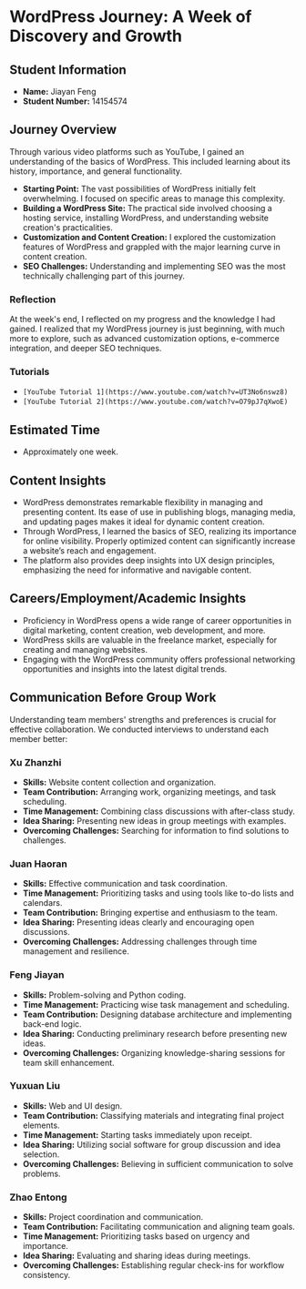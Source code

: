 # WordPress Journey: A Week of Discovery and Growth

## Student Information
- **Name:** Jiayan Feng
- **Student Number:** 14154574

## Journey Overview
Through various video platforms such as YouTube, I gained an understanding of the basics of WordPress. This included learning about its history, importance, and general functionality.

- **Starting Point:** The vast possibilities of WordPress initially felt overwhelming. I focused on specific areas to manage this complexity.
- **Building a WordPress Site:** The practical side involved choosing a hosting service, installing WordPress, and understanding website creation's practicalities.
- **Customization and Content Creation:** I explored the customization features of WordPress and grappled with the major learning curve in content creation.
- **SEO Challenges:** Understanding and implementing SEO was the most technically challenging part of this journey.

### Reflection
At the week's end, I reflected on my progress and the knowledge I had gained. I realized that my WordPress journey is just beginning, with much more to explore, such as advanced customization options, e-commerce integration, and deeper SEO techniques.

### Tutorials
- `[YouTube Tutorial 1](https://www.youtube.com/watch?v=UT3No6nswz8)`
- `[YouTube Tutorial 2](https://www.youtube.com/watch?v=O79pJ7qXwoE)`

## Estimated Time
- Approximately one week.

## Content Insights
- WordPress demonstrates remarkable flexibility in managing and presenting content. Its ease of use in publishing blogs, managing media, and updating pages makes it ideal for dynamic content creation.
- Through WordPress, I learned the basics of SEO, realizing its importance for online visibility. Properly optimized content can significantly increase a website’s reach and engagement.
- The platform also provides deep insights into UX design principles, emphasizing the need for informative and navigable content.

## Careers/Employment/Academic Insights
- Proficiency in WordPress opens a wide range of career opportunities in digital marketing, content creation, web development, and more.
- WordPress skills are valuable in the freelance market, especially for creating and managing websites.
- Engaging with the WordPress community offers professional networking opportunities and insights into the latest digital trends.

## Communication Before Group Work
Understanding team members' strengths and preferences is crucial for effective collaboration. We conducted interviews to understand each member better:

### Xu Zhanzhi
- **Skills:** Website content collection and organization.
- **Team Contribution:** Arranging work, organizing meetings, and task scheduling.
- **Time Management:** Combining class discussions with after-class study.
- **Idea Sharing:** Presenting new ideas in group meetings with examples.
- **Overcoming Challenges:** Searching for information to find solutions to challenges.

### Juan Haoran
- **Skills:** Effective communication and task coordination.
- **Time Management:** Prioritizing tasks and using tools like to-do lists and calendars.
- **Team Contribution:** Bringing expertise and enthusiasm to the team.
- **Idea Sharing:** Presenting ideas clearly and encouraging open discussions.
- **Overcoming Challenges:** Addressing challenges through time management and resilience.

### Feng Jiayan
- **Skills:** Problem-solving and Python coding.
- **Time Management:** Practicing wise task management and scheduling.
- **Team Contribution:** Designing database architecture and implementing back-end logic.
- **Idea Sharing:** Conducting preliminary research before presenting new ideas.
- **Overcoming Challenges:** Organizing knowledge-sharing sessions for team skill enhancement.

### Yuxuan Liu
- **Skills:** Web and UI design.
- **Team Contribution:** Classifying materials and integrating final project elements.
- **Time Management:** Starting tasks immediately upon receipt.
- **Idea Sharing:** Utilizing social software for group discussion and idea selection.
- **Overcoming Challenges:** Believing in sufficient communication to solve problems.

### Zhao Entong
- **Skills:** Project coordination and communication.
- **Team Contribution:** Facilitating communication and aligning team goals.
- **Time Management:** Prioritizing tasks based on urgency and importance.
- **Idea Sharing:** Evaluating and sharing ideas during meetings.
- **Overcoming Challenges:** Establishing regular check-ins for workflow consistency.
